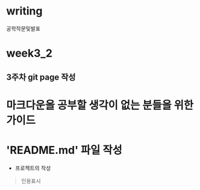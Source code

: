 # writing
공학작문및발표

# week3_2
## 3주차 git page 작성

# 마크다운을 공부할 생각이 없는 분들을 위한 가이드

# 'README.md' 파일 작성
- 프로젝트의 작성
>   인용표시